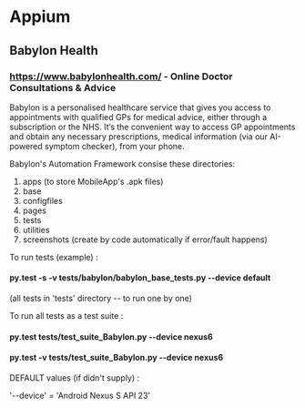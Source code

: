 # Appium

## Babylon Health

### https://www.babylonhealth.com/ - Online Doctor Consultations & Advice 

Babylon is a personalised healthcare service that gives you access to appointments with qualified GPs for medical advice, either through a subscription or the NHS. It’s the convenient way to access GP appointments and obtain any necessary prescriptions, medical information (via our AI-powered symptom checker), from your phone.

Babylon's Automation Framework consise these directories:

1) apps (to store MobileApp's .apk files)
2) base
3) configfiles
4) pages
5) tests
6) utilities
7) screenshots (create by code automatically if error/fault happens)

To run tests (example) :

#### py.test -s -v tests/babylon/babylon_base_tests.py --device default

(all tests in 'tests' directory -- to run one by one)

To run all tests as a test suite :

#### py.test tests/test_suite_Babylon.py --device nexus6
#### py.test -v tests/test_suite_Babylon.py --device nexus6

DEFAULT values (if didn't supply) :

'--device' = 'Android Nexus S API 23'
